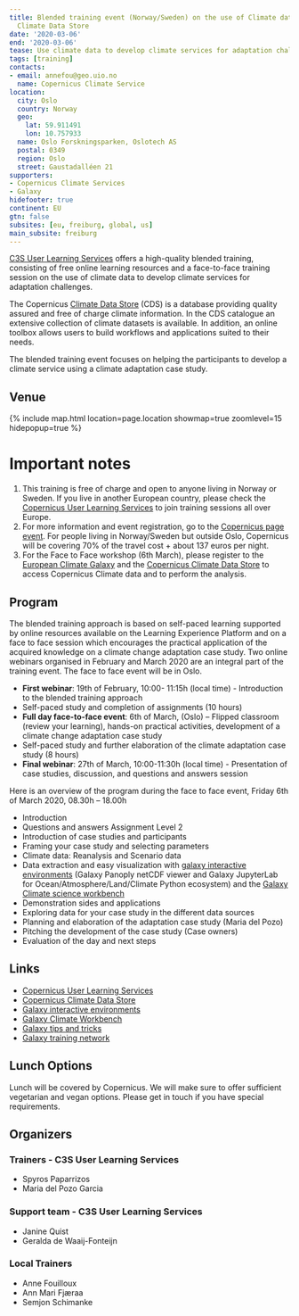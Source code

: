```yaml
---
title: Blended training event (Norway/Sweden) on the use of Climate data and Copernicus
  Climate Data Store
date: '2020-03-06'
end: '2020-03-06'
tease: Use climate data to develop climate services for adaptation challenges.
tags: [training]
contacts:
- email: annefou@geo.uio.no
  name: Copernicus Climate Service
location:
  city: Oslo
  country: Norway
  geo:
    lat: 59.911491
    lon: 10.757933
  name: Oslo Forskningsparken, Oslotech AS
  postal: 0349
  region: Oslo
  street: Gaustadalléen 21
supporters:
- Copernicus Climate Services
- Galaxy
hidefooter: true
continent: EU
gtn: false
subsites: [eu, freiburg, global, us]
main_subsite: freiburg
---
```



[C3S User Learning Services](https://climate.copernicus.eu/user-learning-services) offers a high-quality blended training, consisting of free online learning resources and a face-to-face training session on the use of climate data to develop climate services for adaptation challenges.

The Copernicus [Climate Data Store](https://cds.climate.copernicus.eu/#!/home) (CDS) is a database providing quality assured and free of charge climate information. In the CDS catalogue an extensive collection of climate datasets is available. In addition, an online toolbox allows users to build workflows and applications suited to their needs.

The blended training event focuses on helping the participants to develop a climate service using a climate adaptation case study. 


## Venue

{% include map.html location=page.location showmap=true zoomlevel=15 hidepopup=true %}


# Important notes

1. This training is free of charge and open to anyone living in Norway or Sweden. If you live in another European country, please check the [Copernicus User Learning Services](https://climate.copernicus.eu/user-learning-services) to join training sessions all over Europe. 
2. For more information and event registration, go to the [Copernicus page event](https://climate.copernicus.eu/c3s-user-learning-services-training-event-norway-sweden). For people living in Norway/Sweden but outside Oslo, Copernicus will be covering 70% of the travel cost + about 137 euros per night.
3. For the Face to Face workshop (6th March), please register to the [European Climate Galaxy](https://climate.usegalaxy.eu/) and the [Copernicus Climate Data Store](https://cds.climate.copernicus.eu/#!/home) to access Copernicus Climate data and to perform the analysis.

## Program

The blended training approach is based on self-paced learning supported by online resources available on the Learning Experience Platform and on a face to face session which encourages the practical application of the acquired knowledge on a climate change adaptation case study. Two online webinars organised in February and March 2020 are an integral part of the training event. The face to face event will be in Oslo.

- **First webinar**: 19th of February, 10:00- 11:15h (local time) - Introduction to the blended training approach
- Self-paced study and completion of assignments (10 hours)
- **Full day face-to-face event**: 6th of March, (Oslo) – Flipped classroom (review your learning), hands-on practical activities, development of a climate change adaptation case study
- Self-paced study and further elaboration of the climate adaptation case study (8 hours)
- **Final webinar**: 27th of March, 10:00-11:30h (local time) - Presentation of case studies, discussion, and questions and answers session

Here is an overview of the program during the face to face event, Friday 6th of March 2020, 08.30h – 18.00h

- Introduction
- Questions and answers Assignment Level 2
- Introduction of case studies and participants
- Framing your case study and selecting parameters
- Climate data: Reanalysis and Scenario data 
- Data extraction and easy visualization with [galaxy interactive environments](https://live.usegalaxy.eu/) (Galaxy Panoply netCDF viewer and  Galaxy JupyterLab for Ocean/Atmosphere/Land/Climate Python ecosystem) and the [Galaxy Climate science workbench](https://climate.usegalaxy.eu/)
- Demonstration sides and applications
- Exploring data for your case study in the different data sources
- Planning and elaboration of the adaptation case study (Maria del Pozo)
- Pitching the development of the case study (Case owners)
- Evaluation of the day and next steps

## Links

* [Copernicus User Learning Services](https://climate.copernicus.eu/user-learning-services)
* [Copernicus Climate Data Store](https://cds.climate.copernicus.eu/#!/home)
* [Galaxy interactive environments](https://live.usegalaxy.eu/)
* [Galaxy Climate Workbench](https://climate.usegalaxy.eu/)
* [Galaxy tips and tricks](https://github.com/bgruening/galaxy-tricks)
* [Galaxy training network](http://training.galaxyproject.org)

## Lunch Options

Lunch will be covered by Copernicus. We will make sure to offer sufficient vegetarian and vegan options. Please get in touch if you have special requirements.

## Organizers

### Trainers -  C3S User Learning Services

- Spyros Paparrizos
- Maria del Pozo Garcia 

### Support team - C3S User Learning Services

- Janine Quist 
- Geralda de Waaij-Fonteijn

### Local Trainers

- Anne Fouilloux
- Ann Mari Fjæraa
- Semjon Schimanke
